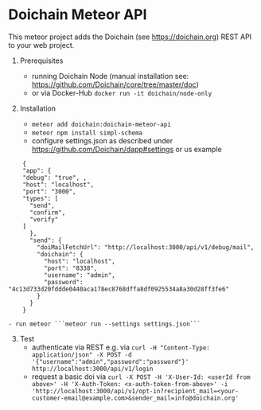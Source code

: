 # Doichain Meteor API

This meteor project adds the Doichain (see https://doichain.org) REST API to your web project.

1. Prerequisites
    - running Doichain Node (manual installation see: https://github.com/Doichain/core/tree/master/doc)
    - or via Docker-Hub ``docker run -it doichain/node-only``

2. Installation
    - ```meteor add doichain:doichain-meteor-api```
    - ```meteor npm install simpl-schema```
    - configure settings.json as described under https://github.com/Doichain/dapp#settings or us example
```
    {
    "app": {
    "debug": "true", ,
    "host": "localhost",
    "port": "3000",
    "types": [
      "send",
      "confirm",
      "verify"
    ]
      },
      "send": {
        "doiMailFetchUrl": "http://localhost:3000/api/v1/debug/mail",
        "doichain": {
          "host": "localhost",
          "port": "8338",
          "username": "admin",
          "password": "4c13d733d20fddde0440aca178ec8768dffa8df0925534a8a30d28ff3fe6"
        }
      }
    }
``` 
    - run meteor ```meteor run --settings settings.json```
3. Test
    - authenticate via REST e.g. via ```curl -H "Content-Type: application/json" -X POST -d '{"username":"admin","password":"password"}' http://localhost:3000/api/v1/login ```
    - request a basic doi via ```curl -X POST -H 'X-User-Id: <userId from above>' -H 'X-Auth-Token: <x-auth-token-from-above>' -i 'http://localhost:3000/api/v1/opt-in?recipient_mail=<your-customer-email@example.com>&sender_mail=info@doichain.org'```
